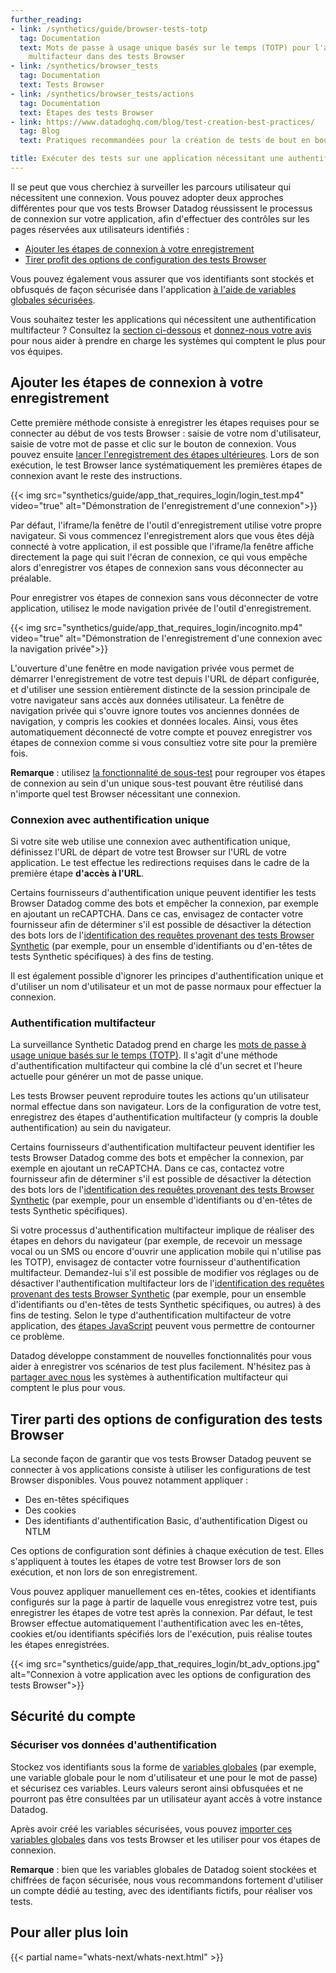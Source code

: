 ```yaml
---
further_reading:
- link: /synthetics/guide/browser-tests-totp
  tag: Documentation
  text: Mots de passe à usage unique basés sur le temps (TOTP) pour l'authentification
    multifacteur dans des tests Browser
- link: /synthetics/browser_tests
  tag: Documentation
  text: Tests Browser
- link: /synthetics/browser_tests/actions
  tag: Documentation
  text: Étapes des tests Browser
- link: https://www.datadoghq.com/blog/test-creation-best-practices/
  tag: Blog
  text: Pratiques recommandées pour la création de tests de bout en bout

title: Exécuter des tests sur une application nécessitant une authentification
---
```


Il se peut que vous cherchiez à surveiller les parcours utilisateur qui nécessitent une connexion. Vous pouvez adopter deux approches différentes pour que vos tests Browser Datadog réussissent le processus de connexion sur votre application, afin d'effectuer des contrôles sur les pages réservées aux utilisateurs identifiés :

- [Ajouter les étapes de connexion à votre enregistrement](#ajouter-les-etapes-de-connexion-a-votre-enregistrement)
- [Tirer profit des options de configuration des tests Browser](#tirer-profit-des-options-de-configuration-des-tests-browser)

Vous pouvez également vous assurer que vos identifiants sont stockés et obfusqués de façon sécurisée dans l'application [à l'aide de variables globales sécurisées](#sécurite-du-compte).

<div class="alert alert-info">Vous souhaitez tester les applications qui nécessitent une authentification multifacteur ? Consultez la <a href="/synthetics/guide/app-that-requires-login/#authentification-multifacteur" target="_blank">section ci-dessous</a> et <a href="https://docs.google.com/forms/d/e/1FAIpQLSdjx8PDZ8kJ3MD2ehouTri9z_Fh7PoK90J8arRQgt7QFgFxog/viewform?usp=sf_link">donnez-nous votre avis</a> pour nous aider à prendre en charge les systèmes qui comptent le plus pour vos équipes.</div>

## Ajouter les étapes de connexion à votre enregistrement

Cette première méthode consiste à enregistrer les étapes requises pour se connecter au début de vos tests Browser : saisie de votre nom d'utilisateur, saisie de votre mot de passe et clic sur le bouton de connexion. Vous pouvez ensuite [lancer l'enregistrement des étapes ultérieures][1]. Lors de son exécution, le test Browser lance systématiquement les premières étapes de connexion avant le reste des instructions.

{{< img src="synthetics/guide/app_that_requires_login/login_test.mp4" video="true" alt="Démonstration de l'enregistrement d'une connexion">}}

Par défaut, l'iframe/la fenêtre de l'outil d'enregistrement utilise votre propre navigateur. Si vous commencez l'enregistrement alors que vous êtes déjà connecté à votre application, il est possible que l'iframe/la fenêtre affiche directement la page qui suit l'écran de connexion, ce qui vous empêche alors d'enregistrer vos étapes de connexion sans vous déconnecter au préalable.

Pour enregistrer vos étapes de connexion sans vous déconnecter de votre application, utilisez le mode navigation privée de l'outil d'enregistrement.

{{< img src="synthetics/guide/app_that_requires_login/incognito.mp4" video="true" alt="Démonstration de l'enregistrement d'une connexion avec la navigation privée">}}

L'ouverture d'une fenêtre en mode navigation privée vous permet de démarrer l'enregistrement de votre test depuis l'URL de départ configurée, et d'utiliser une session entièrement distincte de la session principale de votre navigateur sans accès aux données utilisateur. La fenêtre de navigation privée qui s'ouvre ignore toutes vos anciennes données de navigation, y compris les cookies et données locales. Ainsi, vous êtes automatiquement déconnecté de votre compte et pouvez enregistrer vos étapes de connexion comme si vous consultiez votre site pour la première fois.

**Remarque** : utilisez [la fonctionnalité de sous-test][2] pour regrouper vos étapes de connexion au sein d'un unique sous-test pouvant être réutilisé dans n'importe quel test Browser nécessitant une connexion.

### Connexion avec authentification unique

Si votre site web utilise une connexion avec authentification unique, définissez l'URL de départ de votre test Browser sur l'URL de votre application. Le test effectue les redirections requises dans le cadre de la première étape **d'accès à l'URL**.

Certains fournisseurs d'authentification unique peuvent identifier les tests Browser Datadog comme des bots et empêcher la connexion, par exemple en ajoutant un reCAPTCHA. Dans ce cas, envisagez de contacter votre fournisseur afin de déterminer s'il est possible de désactiver la détection des bots lors de l'[identification des requêtes provenant des tests Browser Synthetic][3] (par exemple, pour un ensemble d'identifiants ou d'en-têtes de tests Synthetic spécifiques) à des fins de testing.

Il est également possible d'ignorer les principes d'authentification unique et d'utiliser un nom d'utilisateur et un mot de passe normaux pour effectuer la connexion.

### Authentification multifacteur

La surveillance Synthetic Datadog prend en charge les [mots de passe à usage unique basés sur le temps (TOTP)][4]. Il s'agit d'une méthode d'authentification multifacteur qui combine la clé d'un secret et l'heure actuelle pour générer un mot de passe unique.

Les tests Browser peuvent reproduire toutes les actions qu'un utilisateur normal effectue dans son navigateur. Lors de la configuration de votre test, enregistrez des étapes d'authentification multifacteur (y compris la double authentification) au sein du navigateur.

Certains fournisseurs d'authentification multifacteur peuvent identifier les tests Browser Datadog comme des bots et empêcher la connexion, par exemple en ajoutant un reCAPTCHA. Dans ce cas, contactez votre fournisseur afin de déterminer s'il est possible de désactiver la détection des bots lors de l'[identification des requêtes provenant des tests Browser Synthetic][3] (par exemple, pour un ensemble d'identifiants ou d'en-têtes de tests Synthetic spécifiques).

Si votre processus d'authentification multifacteur implique de réaliser des étapes en dehors du navigateur (par exemple, de recevoir un message vocal ou un SMS ou encore d'ouvrir une application mobile qui n'utilise pas les TOTP), envisagez de contacter votre fournisseur d'authentification multifacteur. Demandez-lui s'il est possible de modifier vos réglages ou de désactiver l'authentification multifacteur lors de l'[identification des requêtes provenant des tests Browser Synthetic][3] (par exemple, pour un ensemble d'identifiants ou d'en-têtes de tests Synthetic spécifiques, ou autres) à des fins de testing.
Selon le type d'authentification multifacteur de votre application, des [étapes JavaScript][5] peuvent vous permettre de contourner ce problème.

<div class="alert alert-info">Datadog développe constamment de nouvelles fonctionnalités pour vous aider à enregistrer vos scénarios de test plus facilement. N'hésitez pas à <a href="https://docs.google.com/forms/d/e/1FAIpQLSdjx8PDZ8kJ3MD2ehouTri9z_Fh7PoK90J8arRQgt7QFgFxog/viewform?usp=sf_link">partager avec nous</a> les systèmes à authentification multifacteur qui comptent le plus pour vous.</div>

## Tirer parti des options de configuration des tests Browser

La seconde façon de garantir que vos tests Browser Datadog peuvent se connecter à vos applications consiste à utiliser les configurations de test Browser disponibles. Vous pouvez notamment appliquer :

- Des en-têtes spécifiques
- Des cookies
- Des identifiants d'authentification Basic, d'authentification Digest ou NTLM

Ces options de configuration sont définies à chaque exécution de test. Elles s'appliquent à toutes les étapes de votre test Browser lors de son exécution, et non lors de son enregistrement.

Vous pouvez appliquer manuellement ces en-têtes, cookies et identifiants configurés sur la page à partir de laquelle vous enregistrez votre test, puis enregistrer les étapes de votre test après la connexion. Par défaut, le test Browser effectue automatiquement l'authentification avec les en-têtes, cookies et/ou identifiants spécifiés lors de l'exécution, puis réalise toutes les étapes enregistrées.

{{< img src="synthetics/guide/app_that_requires_login/bt_adv_options.jpg" alt="Connexion à votre application avec les options de configuration des tests Browser">}}

## Sécurité du compte

### Sécuriser vos données d'authentification

Stockez vos identifiants sous la forme de [variables globales][6] (par exemple, une variable globale pour le nom d'utilisateur et une pour le mot de passe) et sécurisez ces variables. Leurs valeurs seront ainsi obfusquées et ne pourront pas être consultées par un utilisateur ayant accès à votre instance Datadog.

Après avoir créé les variables sécurisées, vous pouvez [importer ces variables globales][7] dans vos tests Browser et les utiliser pour vos étapes de connexion.

**Remarque** : bien que les variables globales de Datadog soient stockées et chiffrées de façon sécurisée, nous vous recommandons fortement d'utiliser un compte dédié au testing, avec des identifiants fictifs, pour réaliser vos tests.

## Pour aller plus loin

{{< partial name="whats-next/whats-next.html" >}}

[1]: /fr/synthetics/browser_tests/actions/
[2]: /fr/synthetics/browser_tests/actions/#subtests
[3]: /fr/synthetics/guide/identify_synthetics_bots/
[4]: /fr/synthetics/guide/browser-tests-totp
[5]: /fr/synthetics/browser_tests/actions/#test-your-ui-with-custom-javascript
[6]: /fr/synthetics/settings/?tab=specifyvalue#global-variables
[7]: /fr/synthetics/browser_tests/actions#a-global-variable
